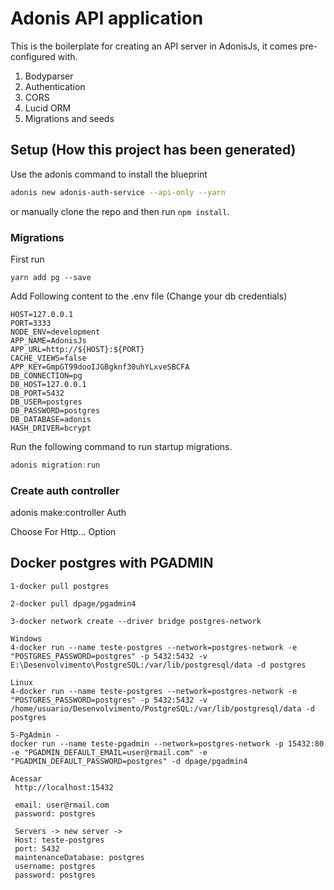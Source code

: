# Adonis API application

This is the boilerplate for creating an API server in AdonisJs, it comes pre-configured with.

1. Bodyparser
2. Authentication
3. CORS
4. Lucid ORM
5. Migrations and seeds

## Setup (How this project has been generated)

Use the adonis command to install the blueprint

```bash
adonis new adonis-auth-service --api-only --yarn
```

or manually clone the repo and then run `npm install`.


### Migrations
First run

```
yarn add pg --save
```

Add Following content to the .env file (Change your db credentials)
```
HOST=127.0.0.1
PORT=3333
NODE_ENV=development
APP_NAME=AdonisJs
APP_URL=http://${HOST}:${PORT}
CACHE_VIEWS=false
APP_KEY=GmpGT99dooIJGBgknf30uhYLxveSBCFA
DB_CONNECTION=pg
DB_HOST=127.0.0.1
DB_PORT=5432
DB_USER=postgres
DB_PASSWORD=postgres
DB_DATABASE=adonis
HASH_DRIVER=bcrypt
```

Run the following command to run startup migrations.

```js
adonis migration:run
```
### Create auth controller
adonis make:controller Auth

Choose For Http... Option

## Docker postgres with PGADMIN
```
1-docker pull postgres

2-docker pull dpage/pgadmin4

3-docker network create --driver bridge postgres-network

Windows
4-docker run --name teste-postgres --network=postgres-network -e "POSTGRES_PASSWORD=postgres" -p 5432:5432 -v E:\Desenvolvimento\PostgreSQL:/var/lib/postgresql/data -d postgres

Linux
4-docker run --name teste-postgres --network=postgres-network -e "POSTGRES_PASSWORD=postgres" -p 5432:5432 -v /home/usuario/Desenvolvimento/PostgreSQL:/var/lib/postgresql/data -d postgres

5-PgAdmin - 
docker run --name teste-pgadmin --network=postgres-network -p 15432:80 -e "PGADMIN_DEFAULT_EMAIL=user@rmail.com" -e "PGADMIN_DEFAULT_PASSWORD=postgres" -d dpage/pgadmin4

Acessar 
 http://localhost:15432

 email: user@rmail.com
 password: postgres

 Servers -> new server -> 
 Host: teste-postgres
 port: 5432
 maintenanceDatabase: postgres
 username: postgres
 password: postgres
 ```